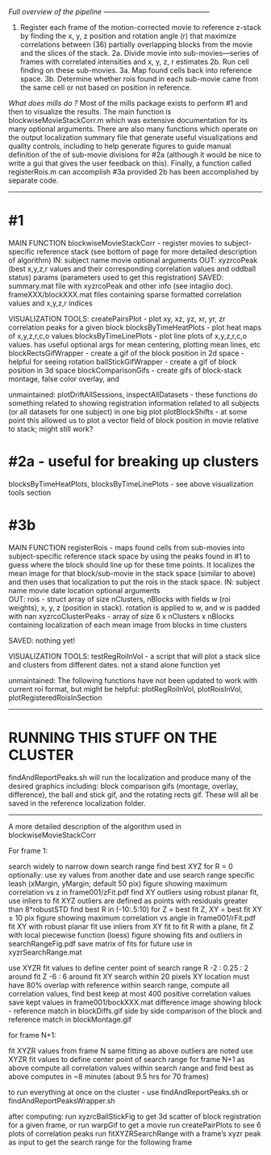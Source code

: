 *Full overview of the pipeline*
———————————————
1. Register each frame of the motion-corrected movie to reference z-stack by finding the x, y, z position and rotation angle (r) that maximize correlations between (36) partially overlapping blocks from the movie and the slices of the stack.
2a. Divide movie into sub-movies—series of frames with correlated intensities and x, y, z, r estimates
2b. Run cell finding on these sub-movies.
3a. Map found cells back into reference space.
3b. Determine whether rois found in each sub-movie came from the same cell or not based on position in reference.


*What does mills do ?*
Most of the mills package exists to perform #1 and then to visualize the results. The main function is blockwiseMovieStackCorr.m which was extensive documentation for its many optional arguments. There are also many functions which operate on the output localization summary file that generate useful visualizations and quality controls, including to help generate figures to guide manual definition of the of sub-movie divisions for #2a (although it would be nice to write a gui that gives the user feedback on this). Finally, a function called registerRois.m can accomplish #3a provided 2b has been accomplished by separate code. 

______________________________________________________________________


#1
=======
MAIN FUNCTION 
blockwiseMovieStackCorr - register movies to subject-specific reference stack 
				    (see bottom of page for more detailed description of algorithm)
IN: 		subject name
		movie
		optional arguments
OUT: 		xyzrcoPeak (best x,y,z,r values and their corresponding correlation values and oddball status)
         		params (parameters used to get this registration)
SAVED: 	summary.mat file with xyzrcoPeak and other info (see intaglio doc). 
		frameXXX/blockXXX.mat files containing sparse formatted correlation values and x,y,z,r indices 


VISUALIZATION TOOLS:
createPairsPlot - plot xy, xz, yz, xr, yr, zr correlation peaks for a given block
blocksByTimeHeatPlots - plot heat maps of x,y,z,r,c,o values
blocksByTimeLinePlots - plot line plots of x,y,z,r,c,o values. has useful optional args for mean centering, plotting mean lines, etc
blockRectsGifWrapper - create a gif of the block position in 2d space - helpful for seeing rotation
ballStickGifWrapper - create a gif of block position in 3d space 
blockComparisonGifs  - create gifs of block-stack montage, false color overlay, and 

unmaintained:
plotDriftAllSessions, inspectAllDatasets - these functions do something related to showing registration information related to all subjects (or all datasets for one subject) in one big plot
plotBlockShifts - at some point this allowed us to plot a vector field of block position in movie relative to stack; might still work?


#2a - useful for breaking up clusters
========
blocksByTimeHeatPlots, blocksByTimeLinePlots - see above visualization tools section

#3b
========
MAIN FUNCTION
registerRois - maps found cells from sub-movies into subject-specific reference stack space by using the peaks found in #1 to guess where the block should line up for these time points. It localizes the mean image for that block/sub-movie in the stack space (similar to above) and then uses that localization to put the rois in the stack space.
IN: 		subject name
		movie date
		location
		optional arguments		
OUT:		rois 	-  struct array of size nClusters, nBlocks with fields w (roi weights), x, y, z (position in stack). rotation is 				applied to w, and w is padded with nan
		xyzrcoClusterPeaks - array of size 6 x nClusters x nBlocks containing localization of each mean image from 				blocks in time clusters  
		
SAVED:	nothing yet!

VISUALIZATION TOOLS:
testRegRoiInVol - a script that will plot a stack slice and clusters from different dates. not a stand alone function yet

unmaintained:
The following functions have not been updated to work with current roi format, but might be helpful:
plotRegRoiInVol, plotRoisInVol, plotRegisteredRoisInSection
______________________________________________________________________

RUNNING THIS STUFF ON THE CLUSTER
=================================
findAndReportPeaks.sh  <subject> <movieDate> will run the localization and produce many of the desired graphics including:
block comparison gifs (montage, overlay, difference), the ball and stick gif, and the rotating rects gif. These will all be saved in 
the reference localization folder.

______________________________________________________________________



A more detailed description of the algorithm used in blockwiseMovieStackCorr

For frame 1:

search widely to narrow down search range
	find best XYZ for R = 0 
	optionally: use xy values from another date and use search range specific leash (xMargin, yMargin; default 50 pix)
	figure showing maximum correlation vs z in frame001/zFit.pdf 
	find XY outliers using robust planar fit, use inliers to fit XYZ
		outliers are defined as points with residuals greater than 8*robustSTD
	find best R in (-10:.5:10) for Z = best fit Z, XY = best fit XY ± 10 pix
	figure showing maximum correlation vs angle in frame001/rFit.pdf 
	fit XY with robust planar fit
	use inliers from XY fit to fit R with a plane, fit Z with local piecewise function (loess)
	figure showing fits and outliers in searchRangeFig.pdf
	save matrix of fits for future use in xyzrSearchRange.mat
	
use XYZR fit values to define center point of search range
	R -2 : 0.25 : 2 around fit
	Z -6 : 6 around fit
	XY search within 20 pixels
		XY location must have 80% overlap with reference
within search range, compute all correlation values, find best
	keep at most 400 positive correlation values 
	save kept values in frame001/bockXXX.mat
	difference image showing block - reference match in blockDiffs.gif 
	side by side comparison of the block and reference match in blockMontage.gif


for frame N+1:

fit XYZR values from frame N
	same fitting as above
	outliers are noted
use XYZR fit values to define center point of search range for frame N+1 as above
compute all correlation values within search range and find best as above 
computes in ~8 minutes (about 9.5 hrs for 70 frames)



to run everything at once on the cluster - use findAndReportPeaks.sh or findAndReportPeaksWrapper.sh

after computing:
	run xyzrcBallStickFig to get 3d scatter of block registration for a given frame, or run warpGif to get a movie
	run createPairPlots to see 6 plots of correlation peaks 
	run fitXYZRSearchRange with a frame’s xyzr peak as input to get the search range for the following frame

